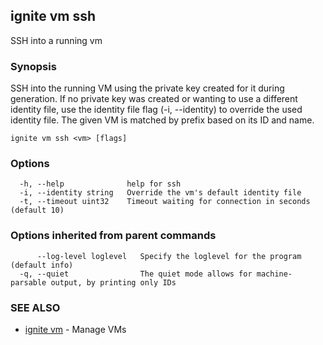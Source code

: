## ignite vm ssh

SSH into a running vm

### Synopsis


SSH into the running VM using the private key created for it during generation.
If no private key was created or wanting to use a different identity file,
use the identity file flag (-i, --identity) to override the used identity file.
The given VM is matched by prefix based on its ID and name.


```
ignite vm ssh <vm> [flags]
```

### Options

```
  -h, --help              help for ssh
  -i, --identity string   Override the vm's default identity file
  -t, --timeout uint32    Timeout waiting for connection in seconds (default 10)
```

### Options inherited from parent commands

```
      --log-level loglevel   Specify the loglevel for the program (default info)
  -q, --quiet                The quiet mode allows for machine-parsable output, by printing only IDs
```

### SEE ALSO

* [ignite vm](ignite_vm.md) - Manage VMs
